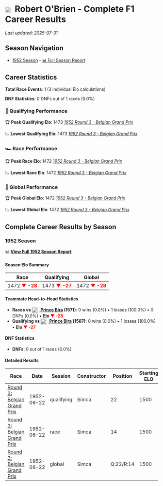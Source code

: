 # <img src="https://upload.wikimedia.org/wikipedia/commons/a/a4/Flag_of_the_United_States.svg" alt="United States" width="20" height="auto" style="vertical-align: middle; margin-right: 5px;" onerror="this.outerHTML='🇺🇸'; this.style.marginRight='5px';"/> Robert O'Brien - Complete F1 Career Results

*Last updated: 2025-07-31*

## Season Navigation

- [1952 Season](#1952-season) - [📊 Full Season Report](../seasons/1952-season-report)

## Career Statistics

**Total Race Events**: 1 (3 individual Elo calculations)

**DNF Statistics**: 0 DNFs out of 1 races (0.0%)

### 🏁 Qualifying Performance

🏆 **Peak Qualifying Elo**: 1473
   *[1952 Round 3 - Belgian Grand Prix](../seasons/1952-season-report#round-3-belgian-grand-prix)*

📉 **Lowest Qualifying Elo**: 1473
   *[1952 Round 3 - Belgian Grand Prix](../seasons/1952-season-report#round-3-belgian-grand-prix)*

### 🏎️ Race Performance

🏆 **Peak Race Elo**: 1472
   *[1952 Round 3 - Belgian Grand Prix](../seasons/1952-season-report#round-3-belgian-grand-prix)*

📉 **Lowest Race Elo**: 1472
   *[1952 Round 3 - Belgian Grand Prix](../seasons/1952-season-report#round-3-belgian-grand-prix)*

### 🌟 Global Performance

🏆 **Peak Global Elo**: 1472
   *[1952 Round 3 - Belgian Grand Prix](../seasons/1952-season-report#round-3-belgian-grand-prix)*

📉 **Lowest Global Elo**: 1472
   *[1952 Round 3 - Belgian Grand Prix](../seasons/1952-season-report#round-3-belgian-grand-prix)*


## Complete Career Results by Season

### 1952 Season

📊 **[View Full 1952 Season Report](../seasons/1952-season-report)**

#### Season Elo Summary

| Race | Qualifying | Global |
|------|------------|--------|
| 1472 **<span style="color: red;">▼ -28</span>** | 1473 **<span style="color: red;">▼ -27</span>** | 1472 **<span style="color: red;">▼ -28</span>** |

#### Teammate Head-to-Head Statistics

- **Races vs [<img src="https://upload.wikimedia.org/wikipedia/commons/a/a9/Flag_of_Thailand.svg" alt="Thailand" width="20" height="auto" style="vertical-align: middle; margin-right: 5px;" onerror="this.outerHTML='🇹🇭'; this.style.marginRight='5px';"/> Prince Bira](prince-bira) (1571)**: 0 wins (0.0%) • 1 losses (100.0%) • 0 DNFs (0.0%) • **Elo **<span style="color: red;">▼ -28</span>****
- **Qualifying vs [<img src="https://upload.wikimedia.org/wikipedia/commons/a/a9/Flag_of_Thailand.svg" alt="Thailand" width="20" height="auto" style="vertical-align: middle; margin-right: 5px;" onerror="this.outerHTML='🇹🇭'; this.style.marginRight='5px';"/> Prince Bira](prince-bira) (1587)**: 0 wins (0.0%) • 1 losses (100.0%) • **Elo **<span style="color: red;">▼ -27</span>****


#### DNF Statistics

- **DNFs**: 0 out of 1 races (0.0%)

#### Detailed Results

| Race | Date | Session | Constructor | Position | Starting ELO | ELO Change | Final ELO | Teammate |
|------|------|---------|-------------|----------|--------------|------------|-----------|----------|
| [Round 3: Belgian Grand Prix](../seasons/1952-season-report#round-3-belgian-grand-prix) | 1952-06-22 | qualifying | Simca | 22 | 1500 | -27 | 1473 | [<img src="https://upload.wikimedia.org/wikipedia/commons/a/a9/Flag_of_Thailand.svg" alt="Thailand" width="20" height="auto" style="vertical-align: middle; margin-right: 5px;" onerror="this.outerHTML='🇹🇭'; this.style.marginRight='5px';"/> Prince Bira](prince-bira) |
| [Round 3: Belgian Grand Prix](../seasons/1952-season-report#round-3-belgian-grand-prix) | 1952-06-22 | race | Simca | 14 | 1500 | -28 | 1472 | [<img src="https://upload.wikimedia.org/wikipedia/commons/a/a9/Flag_of_Thailand.svg" alt="Thailand" width="20" height="auto" style="vertical-align: middle; margin-right: 5px;" onerror="this.outerHTML='🇹🇭'; this.style.marginRight='5px';"/> Prince Bira](prince-bira) |
| [Round 3: Belgian Grand Prix](../seasons/1952-season-report#round-3-belgian-grand-prix) | 1952-06-22 | global | Simca | Q:22/R:14 | 1500 | -28 | 1472 | [<img src="https://upload.wikimedia.org/wikipedia/commons/a/a9/Flag_of_Thailand.svg" alt="Thailand" width="20" height="auto" style="vertical-align: middle; margin-right: 5px;" onerror="this.outerHTML='🇹🇭'; this.style.marginRight='5px';"/> Prince Bira](prince-bira) |

